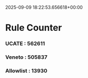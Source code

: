 2025-09-09 18:22:53.656618+00:00
# Rule Counter 
 ### UCATE : 562611

 ### Veneto : 505837

 ### Allowlist : 13930